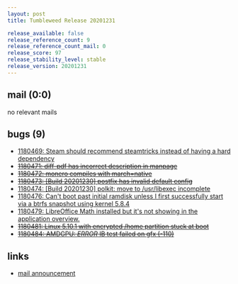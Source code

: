 ```yaml
---
layout: post
title: Tumbleweed Release 20201231

release_available: false
release_reference_count: 9
release_reference_count_mail: 0
release_score: 97
release_stability_level: stable
release_version: 20201231
---
```


## mail (0:0)

no relevant mails

## bugs (9)

<!--more-->

- [1180469: Steam should recommend steamtricks instead of having a hard dependency](https://bugzilla.opensuse.org/show_bug.cgi?id=1180469)
- ~~[1180471: diff-pdf has incorrect description in manpage](https://bugzilla.opensuse.org/show_bug.cgi?id=1180471)~~
- ~~[1180472: monero compiles with march=native](https://bugzilla.opensuse.org/show_bug.cgi?id=1180472)~~
- ~~[1180473: \[Build 20201230\] postfix has invalid default config](https://bugzilla.opensuse.org/show_bug.cgi?id=1180473)~~
- [1180474: \[Build 20201230\]  polkit: move to /usr/libexec incomplete](https://bugzilla.opensuse.org/show_bug.cgi?id=1180474)
- [1180476: Can't boot past initial ramdisk unless I first successfully start via a btrfs snapshot using kernel 5.8.4](https://bugzilla.opensuse.org/show_bug.cgi?id=1180476)
- [1180479: LibreOffice Math installed but it's not showing in the application overview.](https://bugzilla.opensuse.org/show_bug.cgi?id=1180479)
- ~~[1180481: Linux 5.10.1 with encrypted /home partition stuck at boot](https://bugzilla.opensuse.org/show_bug.cgi?id=1180481)~~
- ~~[1180484: AMDGPU: *ERROR* IB test failed on gfx (-110)](https://bugzilla.opensuse.org/show_bug.cgi?id=1180484)~~



## links

- [mail announcement](https://github.com/boombatower/tumbleweed-review/issues/10)
